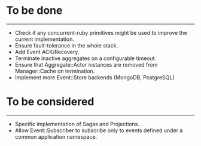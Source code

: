 # To be done
_________

- Check if any concurrent-ruby primitives might be used to improve the current implementation.
- Ensure fault-tolerance in the whole stack.
- Add Event ACK/Recovery.
- Terminate inactive aggregates on a configurable timeout.
- Ensure that Aggregate::Actor instances are removed from Manager::Cache on termination.
- Implement more Event::Store backends (MongoDB, PostgreSQL)

# To be considered
---------

- Specific implementation of Sagas and Projections.
- Allow Event::Subscriber to subscribe only to events defined under a common application namespace.